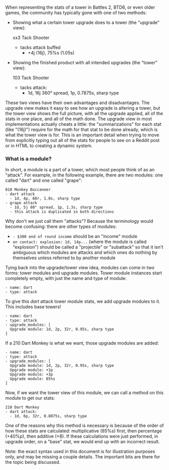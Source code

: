 When representing the stats of a tower in Battles 2, BTD6, or even older games, the community has typically gone with
one of two methods:
- Showing what a certain tower upgrade does to a tower (the "upgrade" view):


    xx3 Tack Shooter
    - tacks attack buffed
      - +4j (16j), 75%s (1.05s)


- Showing the finished product with all intended upgrades (the "tower" view):


    103 Tack Shooter
    - tacks attack:
      - 1d, 16j 360° spread, 1p, 0.7875s, sharp type


These two views have their own advantages and disadvantages. The upgrade view makes it easy to see how an upgrade is
altering a tower, but the tower view shows the full picture, with all the upgrade applied, all of the stats in one
place, and all of the math done. The upgrade view in most implementations actually cheats a little: the "summarizations"
for each stat (like "(16j)") require for the math for that stat to be done already, which is what the tower view is for.
This is an important detail when trying to move from explicitly typing out all of the stats for people to see on a
Reddit post or in HTML to creating a dynamic system.

### What is a module?

In short, a module is a part of a tower, which most people think of as an "attack". For example, in the following
example, there are two modules: one called "dart" and one called "grape":

    010 Monkey Buccaneer
    - dart attack
      - 1d, 4p, 60r, 1.0s, sharp type
    - grape attack
      - 1d, 5j 80° spread, 1p, 1.3s, sharp type
      - this attack is duplicated in both directions

Why don't we just call them "attacks"? Because the terminology would become confusing: there are other types of modules:
- `- $300 end of round income` should be an "income" module
- `on contact: explosion: 1d, 14p...` (where the module is called "explosion") should be called a "projectile" or
"subattack" so that it isn't ambiguous which modules are attacks and which ones do nothing
by themselves unless referred to by another module

Tying back into the upgrade/tower view idea, modules can come in two forms: tower modules and upgrade modules. Tower
module instances start completely empty, with just the name and type of module:

    - name: dart
    - type: attack

To give this *dart* attack tower module stats, we add upgrade modules to it. This includes base towers!

    - name: dart
    - type: attack
    - upgrade_modules: [
      Upgrade module: 1d, 2p, 32r, 0.95s, sharp type
    ]

If a 210 Dart Monkey is what we want, those upgrade modules are added:

    - name: dart
    - type: attack
    - upgrade_modules: [
      Upgrade module: 1d, 2p, 32r, 0.95s, sharp type
      Upgrade module: +1p
      Upgrade module: +3p
      Upgrade module: 85%s
    ]

Now, if we want the tower view of this module, we can call a method on this module to get our stats:

    210 Dart Monkey
    - dart attack:
      - 1d, 6p, 32r, 0.8075s, sharp type

One of the reasons why this method is necessary is because of the order of how these stats are calculated:
multiplicative (85%s) first, then percentage (+40%p), then additive (+8). If these calculations were just performed, in
upgrade order, on a "base" stat, we would end up with an incorrect result.

Note: the exact syntax used in this document is for illustration purposes only, and may be missing a couple details. The
important bits are there for the topic being discussed.